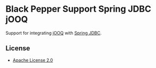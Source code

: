 Black Pepper Support Spring JDBC jOOQ
=====================================

Support for integrating [jOOQ](http://www.jooq.org/) with
[Spring JDBC](http://docs.spring.io/spring-framework/docs/current/spring-framework-reference/html/jdbc.html).

License
-------

* [Apache License 2.0](http://www.apache.org/licenses/LICENSE-2.0.html)
